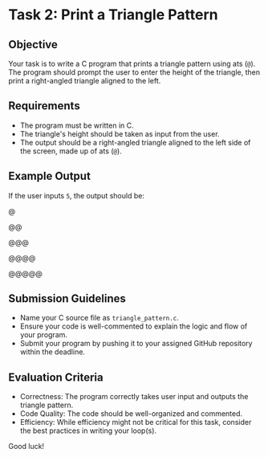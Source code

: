 # Task 2: Print a Triangle Pattern

## Objective
Your task is to write a C program that prints a triangle pattern using ats (`@`). The program should prompt the user to enter the height of the triangle, then print a right-angled triangle aligned to the left.

## Requirements
- The program must be written in C.
- The triangle's height should be taken as input from the user.
- The output should be a right-angled triangle aligned to the left side of the screen, made up of ats (`@`).

## Example Output
If the user inputs `5`, the output should be:

@

@@

@@@

@@@@

@@@@@

## Submission Guidelines
- Name your C source file as `triangle_pattern.c`.
- Ensure your code is well-commented to explain the logic and flow of your program.
- Submit your program by pushing it to your assigned GitHub repository within the deadline.

## Evaluation Criteria
- Correctness: The program correctly takes user input and outputs the triangle pattern.
- Code Quality: The code should be well-organized and commented.
- Efficiency: While efficiency might not be critical for this task, consider the best practices in writing your loop(s).

Good luck!


